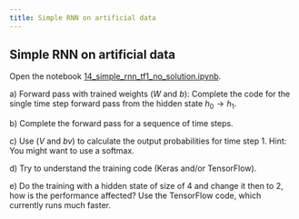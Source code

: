 ```yaml
---
title: Simple RNN on artificial data 
---
```


## Simple RNN on artificial data 

Open the notebook [14_simple_rnn_tf1_no_solution.ipynb](https://github.com/tensorchiefs/dl_course/blob/master/notebooks/14_simple_rnn_tf1_no_solution.ipynb).

a) Forward pass with trained weights ($W$ and $b$): Complete the code for the single time step forward pass from the hidden state $h_0 \rightarrow h_1$. 

b) Complete the forward pass for a sequence of time steps. 

c) Use ($V$ and $bv$) to calculate the output probabilities for time step 1. Hint: You might want to use a softmax.

d) Try to understand the training code (Keras and/or TensorFlow). 

e) Do the training with a hidden state of size of 4 and change it then to 2, how is the performance affected? Use the TensorFlow code, which currently runs much faster.
